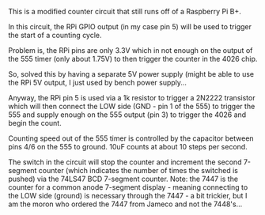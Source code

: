 This is a modified counter circuit that still runs off of a Raspberry Pi B+.

In this circuit, the RPi GPIO output (in my case pin 5) will be used to trigger the start of a counting cycle.

Problem is, the RPi pins are only 3.3V which in not enough on the output of the 555 timer (only about 1.75V) to then trigger the counter in the 4026 chip.

So, solved this by having a separate 5V power supply (might be able to use the RPi 5V output, I just used by bench power supply...

Anyway, the RPi pin 5 is used via a 1k resistor to trigger a 2N2222 transistor which will then connect the LOW side (GND - pin 1 of the 555) to trigger the 555 and supply enough on the 555 output (pin 3) to trigger the 4026 and begin the count.

Counting speed out of the 555 timer is controlled by the capacitor between pins 4/6 on the 555 to ground. 10uF counts at about 10 steps per second.

The switch in the circuit will stop the counter and increment the second 7-segment counter (which indicates the number of times the switched is pushed) via the 74LS47 BCD 7-segment counter. Note: the 7447 is the counter for a common anode 7-segment display - meaning connecting to the LOW side (ground) is necessary through the 7447 - a bit trickier, but I am the moron who ordered the 7447 from Jameco and not the 7448's...
